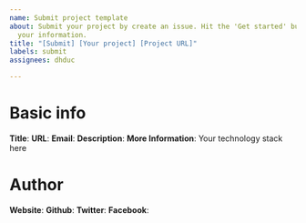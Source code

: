 ```yaml
---
name: Submit project template
about: Submit your project by create an issue. Hit the 'Get started' button then fill
  your information.
title: "[Submit] [Your project] [Project URL]"
labels: submit
assignees: dhduc

---
```


# Basic info

**Title**: 
**URL**:
**Email**: 
**Description**: 
**More Information**: Your technology stack here

# Author

**Website**:
**Github**: 
**Twitter**: 
**Facebook**:

